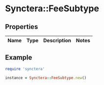 # Synctera::FeeSubtype

## Properties

| Name | Type | Description | Notes |
| ---- | ---- | ----------- | ----- |

## Example

```ruby
require 'synctera'

instance = Synctera::FeeSubtype.new()
```

